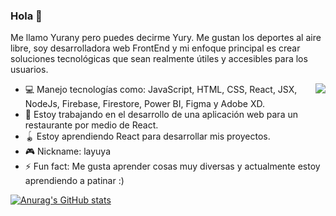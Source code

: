 ### Hola 🌚

Me llamo Yurany pero puedes decirme Yury. Me gustan los deportes al aire libre, soy desarrolladora web FrontEnd y mi enfoque principal es crear soluciones tecnológicas que sean realmente útiles y accesibles para los usuarios. 

<img src="https://user-images.githubusercontent.com/84849768/138273161-ae42929e-985f-4882-b077-5d225f94edaa.png" align="right"></img>

- 💻 Manejo tecnologías como: JavaScript, HTML, CSS, React, JSX, NodeJs, Firebase, Firestore, Power BI, Figma y Adobe XD.
- 🌯 Estoy trabajando en el desarrollo de una aplicación web para un restaurante por medio de React.
- 🪀 Estoy aprendiendo React para desarrollar mis proyectos.
- 🎮 Nickname: layuya 
- ⚡ Fun fact: Me gusta aprender cosas muy diversas y actualmente estoy aprendiendo a patinar :) 

[![Anurag's GitHub stats](https://github-readme-stats.vercel.app/api?username=tolozayurany&hide=stars&show_icons=true&theme=tokyonight&border_radius=10px&hide_border=true)](https://github.com/anuraghazra/github-readme-stats)
